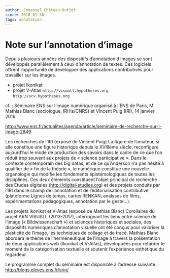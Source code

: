 ```yaml
---
author: Emmanuel Château-Dutier
since: 2016-01-30
tags: annotation
---
```


# Note sur l’annotation d’image

Depuis plusieurs années des dispositifs d’annotation d’images se sont développés parallèlement à ceux d’annotation de textes. Ces logiciels offrent l’opportunité de développer des applications contributives pour travailler sur les images.

- projet Ikonikat
- projet V-Atlas
`http://visuall.hypotheses.org`
`http://scv.hypotheses.org`

cf. : Séminaire ENS sur l’image numérique organisé à
l’ENS de Paris, M. Mathias Blanc (sociologue, IRHis/CNRS) et Vincent Puig (IRI), 14 janvier 2016

http://www.ens.fr/actualites/agenda/article/seminaire-de-recherche-sur-l-image-2849

Les recherches de l’IRI (exposé de Vincent Puig)
La figure de l’amateur, si elle constitue une figure historique depuis le XVIIIème siècle, reconfigure aujourd’hui le mode de production des savoirs dans le cadre de ce que l’on réduit trop souvent aux projets de « science participative ». Dans le contexte contemporain des big datas, et de ce qu’Anderson n’a pas hésité à qualifier de « fin de la théorie », le numérique constitue une nouvelle organologie qui modifie les fondements épistémologiques de toutes les disciplines. Ces deux éléments constituent l’objet principal de recherche des Etudes digitales (http://digital-studies.org) et des projets conduits par l’IRI dans le champ de l’annotation et de l’éditorialisation contributive (plateforme Lignes de temps, cartes RENKAN, analyses de films, expérimentations pédagogiques, annotation par le geste…).

Les projets Ikonikat et V-Atlas (exposé de Mathias Blanc)
Corollaires du projet ARN VISUALL (2013-2017), interrogeant les liens entre science de l’image (« Bildwissenschaft ») et sciences historiques et sociales, des dispositifs numériques d’annotation visuelle ont été conçus pour valoriser la plasticité de l’image, les techniques de collage et de tracé. Mathias Blanc abordera le thème de l’herméneutique de l’image à travers la présentation de deux applications web (Ikonikat et V-Atlas), développées pour retarder le moment de la catégorisation textuelle et soutenir l’expérience esthétique du regardeur.

Le programme complet du séminaire est disponible à l’adresse suivante : http://blogs.eleves.ens.fr/srin/
